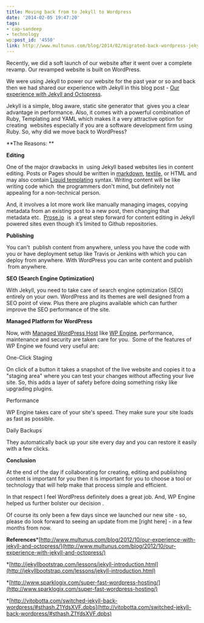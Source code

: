 ```yaml
---
title: Moving back from to Jekyll to Wordpress
date: '2014-02-05 19:47:20'
tags:
- cap-sandeep
- technology
wp:post_id: '4550'
link: http://www.multunus.com/blog/2014/02/migrated-back-wordpress-jekyll/
---
```


Recently, we did a soft launch of our website after it went over a complete revamp. Our revamped website is built on WordPress.

We were using Jekyll to power our website for the past year or so and back then we had shared our experience with Jekyll in this blog post - 
[Our experience with Jekyll and Octopress](http://www.multunus.com/blog/2012/10/our-experience-with-jekyll-and-octopress/).

Jekyll is a simple, blog aware, static site generator that  gives you a clear advantage in performance. Also, it comes with a powerful combination of Ruby, Templating and YAML which makes it a very attractive option for
  creating  websites especially if you are a software development firm using Ruby. So, why did we move back to WordPress?


**The Reasons: **



**Editing**

One of the major drawbacks in  using Jekyll based websites lies in content editing. Posts or Pages should be written in 
[markdown](http://daringfireball.net/projects/markdown/), 
[textile](http://en.wikipedia.org/wiki/Textile_(markup_language)), or HTML and may also contain 
[Liquid templating](http://liquidmarkup.org/) syntax. Writing content will be like writing code which  the programmers don't mind, but definitely not appealing for a non-technical person.

And, it involves a lot more work like manually managing images, copying metadata from an existing post to a new post, then changing that metadata etc. 
[Prose.io](http://prose.io)  is  a great step forward for content editing in Jekyll powered sites even though it’s limited to Github repositories.
     


**Publishing**


You can't  publish content from anywhere, unless you have the code with you or have deployment setup like Travis or Jenkins with which you can deploy from anywhere. With WordPress you can write content and publish  from anywhere.


**SEO (Search Engine Optimization)**


With Jekyll, you need to take care of search engine optimization (SEO) entirely on your own. WordPress and its themes are well designed from a SEO point of view. Plus there are plugins available which can further improve the SEO performance of the site.


**Managed Platform for WordPress**

Now, with 
[Managed WordPress Host](http://onlinebusiness.about.com/od/glossary/g/What-Is-Managed-Wordpress-Web-Hosting.htm) like 
[WP Engine](http://wpengine.com/), performance, maintenance and security are taken care for you.  Some of the features of WP Engine we found very useful are:


One-Click Staging

On click of a button it takes a snapshot of the live website and copies it to a "staging area" where you can test your changes without affecting your live site. So, this adds a layer of safety before doing something risky like upgrading plugins.


Performance

WP Engine takes care of your site's speed. They make sure your site loads as fast as possible.


Daily Backups

They automatically back up your site every day and you can restore it easily with a few clicks.


**Conclusion**


At the end of the day if 
collaborating for creating, editing and publishing content is important for you then it is important for you to choose a tool or technology that will help make that process simple and efficient.

In that respect I feel WordPress definitely does a great job. And, WP Engine helped us further bolster our decision .

Of course its only been a few days since we launched our new site - so, please do look forward to seeing an update from me [right here] - in a few months from now.


**References***[http://www.multunus.com/blog/2012/10/our-experience-with-jekyll-and-octopress/](http://www.multunus.com/blog/2012/10/our-experience-with-jekyll-and-octopress/)

    
*[http://jekyllbootstrap.com/lessons/jekyll-introduction.html](http://jekyllbootstrap.com/lessons/jekyll-introduction.html)

    
*[http://www.sparklogix.com/super-fast-wordpress-hosting/](http://www.sparklogix.com/super-fast-wordpress-hosting/)

    
*[http://vitobotta.com/switched-jekyll-back-wordpress/#sthash.Z1YdsXVF.dpbs](http://vitobotta.com/switched-jekyll-back-wordpress/#sthash.Z1YdsXVF.dpbs)

 
